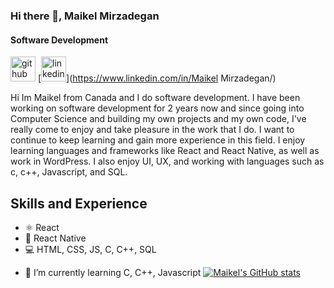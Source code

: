 ### Hi there 👋, Maikel Mirzadegan
#### Software Development

[<img src='https://cdn.jsdelivr.net/npm/simple-icons@3.0.1/icons/github.svg' alt='github' height='40'>](https://github.com/Maikel-Mirza)  [<img src='https://cdn.jsdelivr.net/npm/simple-icons@3.0.1/icons/linkedin.svg' alt='linkedin' height='40'>](https://www.linkedin.com/in/Maikel Mirzadegan/)  

Hi Im Maikel from Canada and I do software development. I have been working on software development for 2 years now and since going into Computer Science and building my own projects and my own code, I've really come to enjoy and take pleasure in the work that I do. I want to continue to keep learning and gain more experience in this field. I enjoy learning languages and frameworks like React and React Native, as well as work in WordPress. I also enjoy UI, UX, and working with languages such as c, c++, Javascript, and SQL.

## Skills and Experience
* ⚛ React
* 📱 React Native
* 💻 HTML, CSS, JS, C, C++, SQL

- 🌱 I’m currently learning C, C++, Javascript 
[![Maikel's GitHub stats](https://github-readme-stats.vercel.app/api?username=Maikel-Mirza)](https://github.com/Maikel-Mirzadegan/github-readme-stats)
